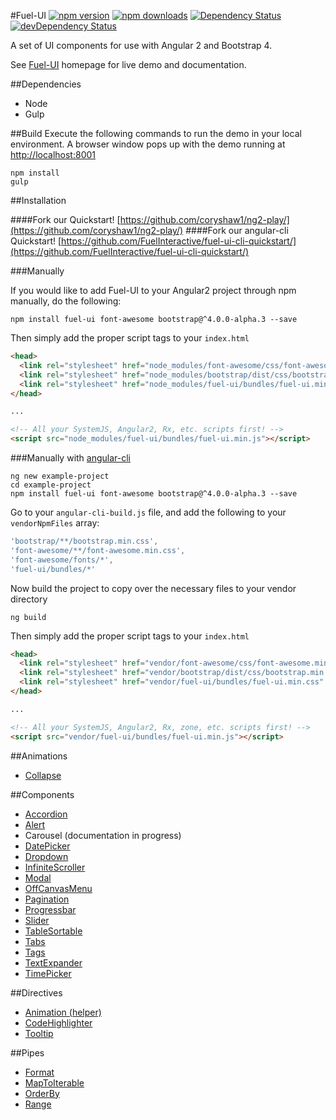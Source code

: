 #Fuel-UI [![npm version](https://badge.fury.io/js/fuel-ui.svg)](https://badge.fury.io/js/fuel-ui) [![npm downloads](https://img.shields.io/npm/dm/fuel-ui.svg)](https://npmjs.org/fuel-ui) [![Dependency Status](https://david-dm.org/fuelinteractive/fuel-ui.svg)](https://david-dm.org/fuelinteractive/fuel-ui) [![devDependency Status](https://david-dm.org/fuelinteractive/fuel-ui/dev-status.svg)](https://david-dm.org/fuelinteractive/fuel-ui#info=devDependencies)

A set of UI components for use with Angular 2 and Bootstrap 4.

See [Fuel-UI](http://fuelinteractive.github.io/fuel-ui/) homepage for live demo and documentation.

##Dependencies
- Node
- Gulp

##Build
Execute the following commands to run the demo in your local environment. A browser window pops up with the demo running at [http://localhost:8001](http://localhost:8001)

```
npm install
gulp
```

##Installation

####Fork our Quickstart! [https://github.com/coryshaw1/ng2-play/](https://github.com/coryshaw1/ng2-play/)
####Fork our angular-cli Quickstart! [https://github.com/FuelInteractive/fuel-ui-cli-quickstart/](https://github.com/FuelInteractive/fuel-ui-cli-quickstart/)

###Manually

If you would like to add Fuel-UI to your Angular2 project through npm manually, do the following:

```
npm install fuel-ui font-awesome bootstrap@^4.0.0-alpha.3 --save
```

Then simply add the proper script tags to your `index.html`
```html
<head>
  <link rel="stylesheet" href="node_modules/font-awesome/css/font-awesome.min.css" />
  <link rel="stylesheet" href="node_modules/bootstrap/dist/css/bootstrap.min.css" />
  <link rel="stylesheet" href="node_modules/fuel-ui/bundles/fuel-ui.min.css" />
</head>

...

<!-- All your SystemJS, Angular2, Rx, etc. scripts first! -->
<script src="node_modules/fuel-ui/bundles/fuel-ui.min.js"></script>
```

###Manually with [angular-cli](https://github.com/angular/angular-cli)

```
ng new example-project
cd example-project
npm install fuel-ui font-awesome bootstrap@^4.0.0-alpha.3 --save
```
Go to your `angular-cli-build.js` file, and add the following to your `vendorNpmFiles` array: 
```js
'bootstrap/**/bootstrap.min.css',
'font-awesome/**/font-awesome.min.css',
'font-awesome/fonts/*',
'fuel-ui/bundles/*'
```
Now build the project to copy over the necessary files to your vendor directory
```
ng build
```
Then simply add the proper script tags to your `index.html`
```html
<head>
  <link rel="stylesheet" href="vendor/font-awesome/css/font-awesome.min.css" />
  <link rel="stylesheet" href="vendor/bootstrap/dist/css/bootstrap.min.css" />
  <link rel="stylesheet" href="vendor/fuel-ui/bundles/fuel-ui.min.css" />
</head>

...

<!-- All your SystemJS, Angular2, Rx, zone, etc. scripts first! -->
<script src="vendor/fuel-ui/bundles/fuel-ui.min.js"></script>
```

##Animations
- [Collapse](https://github.com/FuelInteractive/fuel-ui/tree/master/src/animations/Collapse#readme)

##Components
- [Accordion](https://github.com/FuelInteractive/fuel-ui/tree/master/src/components/Accordion#readme)
- [Alert](https://github.com/FuelInteractive/fuel-ui/tree/master/src/components/Alert#readme)
- Carousel (documentation in progress)
- [DatePicker](https://github.com/FuelInteractive/fuel-ui/tree/master/src/components/DatePicker#readme)
- [Dropdown](https://github.com/FuelInteractive/fuel-ui/tree/master/src/components/Dropdown#readme)
- [InfiniteScroller](https://github.com/FuelInteractive/fuel-ui/tree/master/src/components/InfiniteScroller#readme)
- [Modal](https://github.com/FuelInteractive/fuel-ui/tree/master/src/components/Modal#readme)
- [OffCanvasMenu](https://github.com/FuelInteractive/fuel-ui/tree/master/src/components/OffCanvasMenu#readme)
- [Pagination](https://github.com/FuelInteractive/fuel-ui/tree/master/src/components/Pagination#readme)
- [Progressbar](https://github.com/FuelInteractive/fuel-ui/tree/master/src/components/Progress#readme)
- [Slider](https://github.com/FuelInteractive/fuel-ui/tree/master/src/components/Slider#readme)
- [TableSortable](https://github.com/FuelInteractive/fuel-ui/tree/master/src/components/TableSortable#readme)
- [Tabs](https://github.com/FuelInteractive/fuel-ui/tree/master/src/components/Tab#readme)
- [Tags](https://github.com/FuelInteractive/fuel-ui/tree/master/src/components/Tag#readme)
- [TextExpander](https://github.com/FuelInteractive/fuel-ui/tree/master/src/components/TextExpander#readme)
- [TimePicker](https://github.com/FuelInteractive/fuel-ui/tree/master/src/components/TimePicker#readme)

##Directives
- [Animation (helper)](https://github.com/FuelInteractive/fuel-ui/tree/master/src/directives/Animation#readme)
- [CodeHighlighter](https://github.com/FuelInteractive/fuel-ui/tree/master/src/directives/CodeHighlighter#readme)
- [Tooltip](https://github.com/FuelInteractive/fuel-ui/tree/master/src/directives/Tooltip#readme)

##Pipes
- [Format](https://github.com/FuelInteractive/fuel-ui/tree/master/src/pipes/Format#readme)
- [MapToIterable](https://github.com/FuelInteractive/fuel-ui/tree/master/src/pipes/MapToIterable#readme)
- [OrderBy](https://github.com/FuelInteractive/fuel-ui/tree/master/src/pipes/OrderBy#readme)
- [Range](https://github.com/FuelInteractive/fuel-ui/tree/master/src/pipes/Range#readme)
